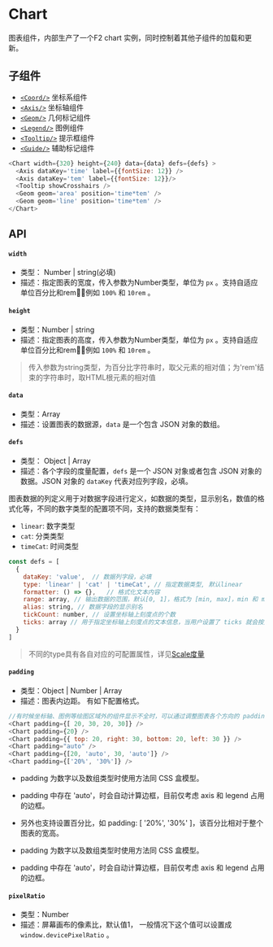 
# Chart

图表组件，内部生产了一个F2 chart 实例，同时控制着其他子组件的加载和更新。

## 子组件

- [`<Coord/>`](coord.md) 坐标系组件
- [`<Axis/>`](axis.md) 坐标轴组件
- [`<Geom/>`](geom.md) 几何标记组件
- [`<Legend/>`](legend.md) 图例组件
- [`<Tooltip/>`](tooltip.md) 提示框组件
- [`<Guide/>`](guide.md) 辅助标记组件

```js
<Chart width={320} height={240} data={data} defs={defs} >
  <Axis dataKey='time' label={{fontSize: 12}} />
  <Axis dataKey='tem' label={{fontSize: 12}}/>
  <Tooltip showCrosshairs />
  <Geom geom='area' position='time*tem' />
  <Geom geom='line' position='time*tem' />
</Chart>
```

## API

####  `width`
* 类型：	Number | string(必填)
* 描述：指定图表的宽度，传入参数为Number类型，单位为 `px` 。支持自适应单位百分比和rem，例如 `100%` 和 `10rem` 。

####  `height`
* 类型：Number | string
* 描述：指定图表的高度，传入参数为Number类型，单位为 `px` 。支持自适应单位百分比和rem，例如 `100%` 和 `10rem` 。

> 传入参数为string类型，为百分比字符串时，取父元素的相对值；为'rem'结束的字符串时，取HTML根元素的相对值

####  `data`
* 类型：Array
* 描述：设置图表的数据源，`data` 是一个包含 JSON 对象的数组。

####  `defs`
* 类型： Object | Array
* 描述：各个字段的度量配置，`defs` 是一个 JSON 对象或者包含 JSON 对象的数据。JSON 对象的 `dataKey` 代表对应列字段，必填。

图表数据的列定义用于对数据字段进行定义，如数据的类型，显示别名，数值的格式化等，不同的数字类型的配置项不同，支持的数据类型有：

- `linear`: 数字类型
- `cat`: 分类类型
- `timeCat`: 时间类型

```js
const defs = [
  {
    dataKey: 'value',  // 数据列字段，必填
    type: 'linear' | 'cat' | 'timeCat', // 指定数据类型, 默认linear
    formatter: () => {},   // 格式化文本内容
    range: array, // 输出数据的范围，默认[0, 1]，格式为 [min, max]，min 和 max 均为 0 至 1 范围的数据
    alias: string, // 数据字段的显示别名
    tickCount: number, // 设置坐标轴上刻度点的个数
    ticks: array // 用于指定坐标轴上刻度点的文本信息，当用户设置了 ticks 就会按照 ticks 的个数和文本来显示
  }
]
```

> 不同的type具有各自对应的可配置属性，详见[Scale度量](https://antv.alipay.com/zh-cn/f2/3.x/api/scale.html)

####  `padding`
* 类型：Object | Number | Array
* 描述：图表内边距。
有如下配置格式。
```js
//有时候坐标轴、图例等绘图区域外的组件显示不全时，可以通过调整图表各个方向的 padding 来调整最终效果
<Chart padding={[ 20, 30, 20, 30]} />
<Chart padding={20} />
<Chart padding={{ top: 20, right: 30, bottom: 20, left: 30 }} />
<Chart padding="auto" />
<Chart padding={[20, 'auto', 30, 'auto']} />
<Chart padding={['20%', '30%']} />
```
- padding 为数字以及数组类型时使用方法同 CSS 盒模型。
- padding 中存在 'auto'，时会自动计算边框，目前仅考虑 axis 和 legend 占用的边框。

- 另外也支持设置百分比，如 padding: [ '20%', '30%' ]，该百分比相对于整个图表的宽高。
- padding 为数字以及数组类型时使用方法同 CSS 盒模型。
- padding 中存在 'auto'，时会自动计算边框，目前仅考虑 axis 和 legend 占用的边框。

#### `pixelRatio`
* 类型：Number
* 描述：屏幕画布的像素比，默认值1， 一般情况下这个值可以设置成 `window.devicePixelRatio` 。
